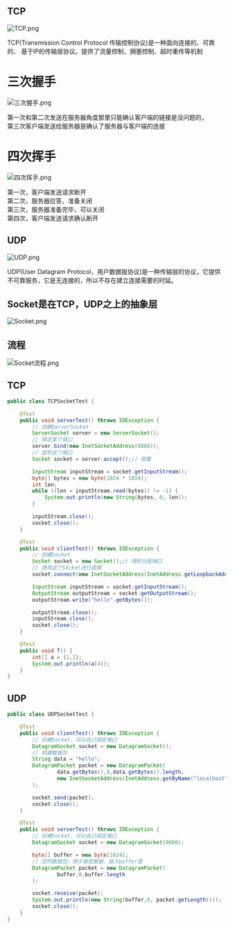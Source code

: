 TCP
-
![TCP.png](../../../../res/img/TCP.png)

TCP(Transmission Control Protocol 传输控制协议)是一种面向连接的、可靠的、 基于IP的传输层协议。提供了流量控制、拥塞控制、超时重传等机制

# 三次握手
![三次握手.png](../../../../res/img/三次握手.png)

第一次和第二次发送在服务器角度那里只能确认客户端的链接是没问题的，<br>
第三次客户端发送给服务器是确认了服务器与客户端的连接


# 四次挥手
![四次挥手.png](../../../../res/img/四次挥手.png)

第一次，客户端发送请求断开<br>
第二次，服务器应答，准备关闭<br>
第三次，服务器准备完毕，可以关闭<br>
第四次，客户端发送请求确认断开

UDP
-
![UDP.png](../../../../res/img/UDP.png)

UDP(User Datagram Protocol，用户数据报协议)是一种传输层的协议，它提供不可靠服务，它是无连接的，所以不存在建立连接需要的时延。


## Socket是在TCP，UDP之上的抽象层
![Socket.png](../../../../res/img/Socket.png)
## 流程
![Socket流程.png](../../../../res/img/Socket流程.png)

## TCP
```java
public class TCPSocketTest {

    @Test
    public void serverTest() throws IOException {
        // 创建ServerSocket
        ServerSocket server = new ServerSocket();
        // 绑定某个端口
        server.bind(new InetSocketAddress(8888));
        // 监听这个端口
        Socket socket = server.accept();// 阻塞

        InputStream inputStream = socket.getInputStream();
        byte[] bytes = new byte[1024 * 1024];
        int len;
        while ((len = inputStream.read(bytes)) != -1) {
            System.out.println(new String(bytes, 0, len));
        }

        inputStream.close();
        socket.close();
    }

    @Test
    public void clientTest() throws IOException {
        // 创建Socket
        Socket socket = new Socket();// 随机分配端口
        // 使用这个Socket进行连接
        socket.connect(new InetSocketAddress(InetAddress.getLoopbackAddress(), 8888));// 连接8888端口

        InputStream inputStream = socket.getInputStream();
        OutputStream outputStream = socket.getOutputStream();
        outputStream.write("hello".getBytes());

        outputStream.close();
        inputStream.close();
        socket.close();
    }

    @Test
    public void T() {
        int[] a = {1,1};
        System.out.println(a[4]);
    }
}
```

## UDP
```java
public class UDPSocketTest {

    @Test
    public void clientTest() throws IOException {
        // 创建Socket，可以自己绑定端口
        DatagramSocket socket = new DatagramSocket();
        // 构建数据包
        String data = "hello";
        DatagramPacket packet = new DatagramPacket(
                data.getBytes(),0,data.getBytes().length,
                new InetSocketAddress(InetAddress.getByName("localhost"),8080)
        );

        socket.send(packet);
        socket.close();
    }

    @Test
    public void serverTest() throws IOException {
        // 创建Socket，可以自己绑定端口
        DatagramSocket socket = new DatagramSocket(8080);

        byte[] buffer = new byte[1024];
        // 空的数据包，用于接受数据，放入buffer里
        DatagramPacket packet = new DatagramPacket(
                buffer,0,buffer.length
        );

        socket.receive(packet);
        System.out.println(new String(buffer,0, packet.getLength()));
        socket.close();
    }
}
```